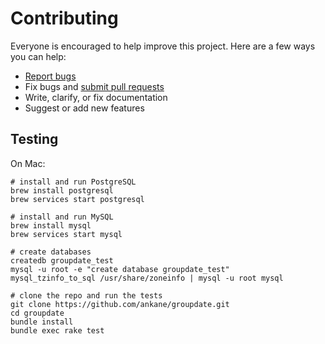 # Contributing

Everyone is encouraged to help improve this project. Here are a few ways you can help:

- [Report bugs](https://github.com/ankane/groupdate/issues)
- Fix bugs and [submit pull requests](https://github.com/ankane/groupdate/pulls)
- Write, clarify, or fix documentation
- Suggest or add new features

## Testing

On Mac:

```
# install and run PostgreSQL
brew install postgresql
brew services start postgresql

# install and run MySQL
brew install mysql
brew services start mysql

# create databases
createdb groupdate_test
mysql -u root -e "create database groupdate_test"
mysql_tzinfo_to_sql /usr/share/zoneinfo | mysql -u root mysql

# clone the repo and run the tests
git clone https://github.com/ankane/groupdate.git
cd groupdate
bundle install
bundle exec rake test
```
